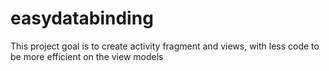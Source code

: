# easydatabinding
This project goal is to create activity fragment and views, with less code to be more efficient on the view models
